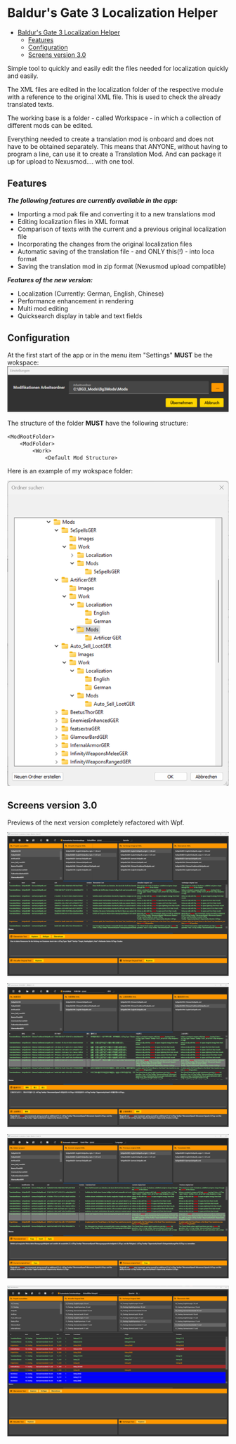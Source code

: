 # Baldur's Gate 3 Localization Helper

<!-- TOC -->
* [Baldur's Gate 3 Localization Helper](#baldurs-gate-3-localization-helper)
  * [Features](#features)
  * [Configuration](#configuration)
  * [Screens version 3.0](#screens-version-30)
<!-- TOC -->

Simple tool to quickly and easily edit the files needed for localization
quickly and easily.

The XML files are edited in the localization folder of the respective module with a reference to the original XML file.
This is used to check the already translated texts.

The working base is a folder - called Workspace - in which a collection of different mods can be edited.

Everything needed to create a translation mod is onboard and does not have to be obtained separately.
This means that ANYONE, without having to program a line, can use it to create a Translation Mod.
And can package it up for upload to Nexusmod.... with one tool.

## Features

***The following features are currently available in the app:***

- Importing a mod pak file and converting it to a new translations mod
- Editing localization files in XML format
- Comparison of texts with the current and a previous original localization file
- Incorporating the changes from the original localization files
- Automatic saving of the translation file - and ONLY this(!) - into loca format
- Saving the translation mod in zip format (Nexusmod upload compatible)

***Features of the new version:***
- Localization (Currently: German, English, Chinese)
- Performance enhancement in rendering
- Multi mod editing
- Quicksearch display in table and text fields

## Configuration
At the first start of the app or in the menu item "Settings" **MUST** be the wokspace:
![workspace_folder.png](images/workspace_folder.png)

The structure of the folder **MUST** have the following structure:

```
<ModRootFolder>
    <ModFolder>
        <Work>
            <Default Mod Structure>
```

Here is an example of my wokspace folder:

![workspace_structure.png](images/workspace_structure.png)

## Screens version 3.0
Previews of the next version completely refactored with Wpf.


![screen5.png](images/screen5.png)

![screen6.png](images/screen6.png)

![screen7.png](images/screen7.png)

![screen8.png](images/screen8.png)
